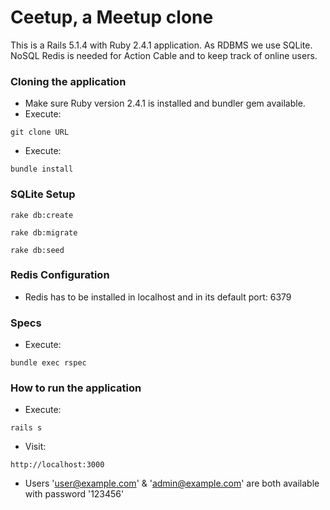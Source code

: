 # Ceetup, a Meetup clone

This is a Rails 5.1.4 with Ruby 2.4.1 application. As RDBMS we use SQLite. NoSQL Redis is needed for Action Cable 
and to keep track of online users.


### Cloning the application ###

* Make sure Ruby version 2.4.1 is installed and bundler gem available.
* Execute:
 ```console
git clone URL
```
* Execute:
 ```console
bundle install
```


### SQLite Setup ###

 ```console
rake db:create
```
 ```console
 rake db:migrate
```
 ```console
rake db:seed
```

### Redis Configuration ###

* Redis has to be installed in localhost and in its default port: 6379


### Specs ###

* Execute:

 ```console
bundle exec rspec
```

### How to run the application ###

* Execute:

 ```console
rails s
```

* Visit:

 ```console
http://localhost:3000
```

* Users 'user@example.com' & 'admin@example.com' are both available with password '123456'

